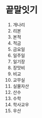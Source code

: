 # 끝말잇기
1. 개나리
2. 리본
3. 본적
4. 적금
5. 금요일
6. 일주일
7. 일기장
8. 장맛비
9. 비교
10. 교무실
11. 실물자산
12. 산수
13. 수학
14. 학사교우
15. 우산